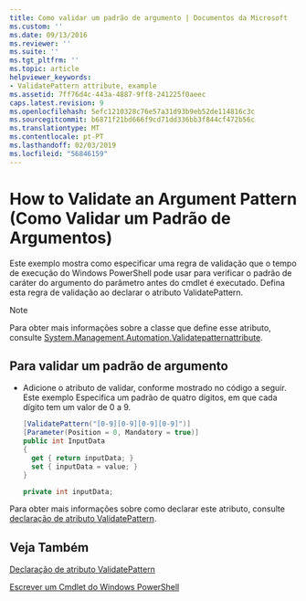```yaml
---
title: Como validar um padrão de argumento | Documentos da Microsoft
ms.custom: ''
ms.date: 09/13/2016
ms.reviewer: ''
ms.suite: ''
ms.tgt_pltfrm: ''
ms.topic: article
helpviewer_keywords:
- ValidatePattern attribute, example
ms.assetid: 7ff76d4c-443a-4887-9ff8-241225f0aeec
caps.latest.revision: 9
ms.openlocfilehash: 5efc1210328c76e57a31d93b9eb52de114816c3c
ms.sourcegitcommit: b6871f21bd666f9cd71dd336bb3f844cf472b56c
ms.translationtype: MT
ms.contentlocale: pt-PT
ms.lasthandoff: 02/03/2019
ms.locfileid: "56846159"
---
```

# <a name="how-to-validate-an-argument-pattern"></a>How to Validate an Argument Pattern (Como Validar um Padrão de Argumentos)

Este exemplo mostra como especificar uma regra de validação que o tempo de execução do Windows PowerShell pode usar para verificar o padrão de caráter do argumento do parâmetro antes do cmdlet é executado. Defina esta regra de validação ao declarar o atributo ValidatePattern.

> [!NOTE]
> Para obter mais informações sobre a classe que define esse atributo, consulte [System.Management.Automation.Validatepatternattribute](/dotnet/api/System.Management.Automation.ValidatePatternAttribute).

## <a name="to-validate-an-argument-pattern"></a>Para validar um padrão de argumento

- Adicione o atributo de validar, conforme mostrado no código a seguir. Este exemplo Especifica um padrão de quatro dígitos, em que cada dígito tem um valor de 0 a 9.

    ```csharp
    [ValidatePattern("[0-9][0-9][0-9][0-9]")]
    [Parameter(Position = 0, Mandatory = true)]
    public int InputData
    {
      get { return inputData; }
      set { inputData = value; }
    }

    private int inputData;
    ```

Para obter mais informações sobre como declarar este atributo, consulte [declaração de atributo ValidatePattern](./validatepattern-attribute-declaration.md).

## <a name="see-also"></a>Veja Também

[Declaração de atributo ValidatePattern](./validatepattern-attribute-declaration.md)

[Escrever um Cmdlet do Windows PowerShell](./writing-a-windows-powershell-cmdlet.md)
